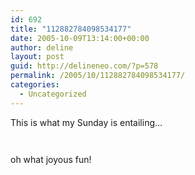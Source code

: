 ```yaml
---
id: 692
title: "112882784098534177"
date: 2005-10-09T13:14:00+00:00
author: deline
layout: post
guid: http://delineneo.com/?p=578
permalink: /2005/10/112882784098534177/
categories:
  - Uncategorized
---
```

This is what my Sunday is entailing&#8230;

[<img src="http://www.delineneo.com/uploaded_images/P1009_131103-708355.jpg" border="0" alt="" />](http://www.delineneo.com/uploaded_images/P1009_131103-709481.jpg)

[<img src="http://www.delineneo.com/uploaded_images/P1009_131135-705391.jpg" border="0" alt="" />](http://www.delineneo.com/uploaded_images/P1009_131135-707046.jpg)

oh what joyous fun!
